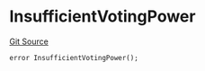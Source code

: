 # InsufficientVotingPower

[Git Source](https://github.com/Eoracle/target-contracts/blob/1999827c161f91e9bc99ac290d34e4d278bf02c5/src/interfaces/Errors.sol)

```solidity
error InsufficientVotingPower();
```
